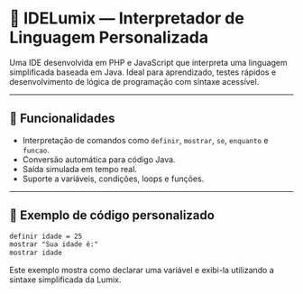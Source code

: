# 🧠 IDELumix — Interpretador de Linguagem Personalizada

Uma IDE desenvolvida em PHP e JavaScript que interpreta uma linguagem simplificada baseada em Java. Ideal para aprendizado, testes rápidos e desenvolvimento de lógica de programação com sintaxe acessível.

---

## 🚀 Funcionalidades

- Interpretação de comandos como `definir`, `mostrar`, `se`, `enquanto` e `funcao`.
- Conversão automática para código Java.
- Saída simulada em tempo real.
- Suporte a variáveis, condições, loops e funções.

---

## 📌 Exemplo de código personalizado

```txt
definir idade = 25
mostrar "Sua idade é:"
mostrar idade
```

Este exemplo mostra como declarar uma variável e exibi-la utilizando a sintaxe simplificada da Lumix.


